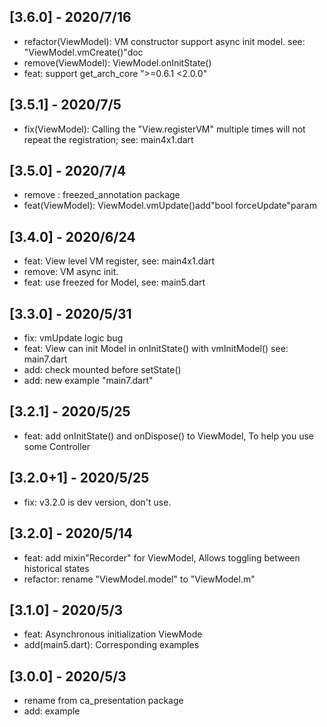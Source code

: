 ## [3.6.0] - 2020/7/16
* refactor(ViewModel): VM constructor support async init model. see: "ViewModel.vmCreate()"doc
* remove(ViewModel): ViewModel.onInitState()
* feat: support get_arch_core ">=0.6.1 <2.0.0"

## [3.5.1] - 2020/7/5
* fix(ViewModel): Calling the "View.registerVM" multiple times will not repeat the registration; see: main4x1.dart

## [3.5.0] - 2020/7/4
* remove : freezed_annotation package
* feat(ViewModel): ViewModel.vmUpdate()add"bool forceUpdate"param

## [3.4.0] - 2020/6/24
* feat: View level VM register, see: main4x1.dart
* remove: VM async init.
* feat: use freezed for Model, see: main5.dart

## [3.3.0] - 2020/5/31
* fix: vmUpdate logic bug
* feat: View can init Model in onInitState() with vmInitModel()
    see: main7.dart
* add: check mounted before setState()
* add: new example "main7.dart"

## [3.2.1] - 2020/5/25
* feat: add onInitState() and onDispose() to ViewModel, To help you use some Controller

## [3.2.0+1] - 2020/5/25
* fix: v3.2.0 is dev version, don't use.

## [3.2.0] - 2020/5/14
* feat: add mixin"Recorder" for ViewModel, Allows toggling between historical states
* refactor: rename "ViewModel.model" to "ViewModel.m"

## [3.1.0] - 2020/5/3

* feat: Asynchronous initialization ViewMode
* add(main5.dart): Corresponding examples

## [3.0.0] - 2020/5/3

* rename from ca_presentation package
* add: example
